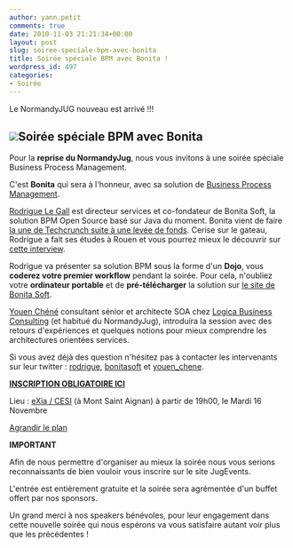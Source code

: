 ```yaml
---
author: yann.petit
comments: true
date: 2010-11-03 21:21:34+00:00
layout: post
slug: soiree-speciale-bpm-avec-bonita
title: Soirée spéciale BPM avec Bonita !
wordpress_id: 497
categories:
- Soirée
---
```


Le NormandyJUG nouveau est arrivé !!!


## [![](http://www.normandyjug.org/wp-content/uploads/2010/11/bonitasoft-logo.png)](http://www.normandyjug.org/wp-content/uploads/2010/11/bonitasoft-logo.png)Soirée spéciale BPM avec Bonita


Pour la **reprise du NormandyJug**, nous vous invitons à une soirée spéciale Business Process Management.

C'est **Bonita** qui sera à l'honneur, avec sa solution de [Business Process Management](http://en.wikipedia.org/wiki/Business_process_management).

[Rodrigue Le Gall](http://www.rodrigue-le-gall.fr/) est directeur services et co-fondateur de Bonita Soft, la solution BPM Open Source basé sur Java du moment. Bonita vient de faire [la une de Techcrunch suite à une levée de fonds](http://eu.techcrunch.com/2010/10/18/after-talend-and-exoplatform-bonitasoft-gets-ready-to-seduce-the-us-market-with-its-open-source-bmp-solution/). Cerise sur le gateau, Rodrigue a fait ses études à Rouen et vous pourrez mieux le découvrir sur [cette interview](http://www.webdeux.info/interview-de-rodrigue-le-gall-bonitasoft).

Rodrigue va présenter sa solution BPM sous la forme d'un **Dojo**, vous **coderez votre premier workflow** pendant la soirée. Pour cela, n'oubliez votre **ordinateur portable** et de **pré-télécharger** la solution sur [le site de Bonita Soft](http://www.bonitasoft.com/).

[Youen Chéné](http://www.youenchene.fr) consultant sénior et architecte SOA chez [Logica Business Consulting](http://www.logica.fr/soa/) (et habitué du NormandyJug), introduira la session avec des retours d'expériences et quelques notions pour mieux comprendre les architectures orientées services.

Si vous avez déjà des question n'hésitez pas à contacter les intervenants sur leur twitter : [rodrigue](http://twitter.com/rodrigue), [bonitasoft](http://twitter.com/bonitasoft ) et [youen_chene](http://twitter.com/youen_chene).

[**INSCRIPTION OBLIGATOIRE ICI**](http://jugevents.org/jugevents/event/show.html?id=31085)

Lieu : [eXia / CESI](http://www.exia.cesi.fr/) (à Mont Saint Aignan) à partir de 19h00, le Mardi 16 Novembre


<!-- more -->

[Agrandir le plan](http://maps.google.fr/maps?ie=UTF8&q=exia+cesi+rouen&fb=1&gl=fr&hq=exia+cesi&hnear=rouen&cid=0,0,14303900307713815448&ei=0hTcSueKGtK24QaUzsD1Bg&ved=0CAsQnwIwAA&t=h&iwloc=A&ll=49.476671,1.092023&spn=0.006295,0.006295&source=embed)

**IMPORTANT**

Afin de nous permettre d'organiser au mieux la soirée nous vous serions reconnaissants de bien vouloir vous inscrire sur le site JugEvents.

L'entrée est entièrement gratuite et la soirée sera agrémentée d'un buffet offert par nos sponsors.

Un grand merci à nos speakers bénévoles, pour leur engagement dans cette nouvelle soirée qui nous espérons va vous satisfaire autant voir plus que les précédentes !
